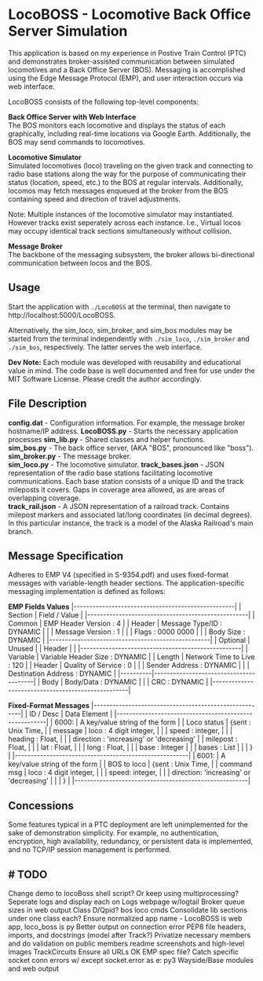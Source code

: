 # LocoBOSS - Locomotive Back Office Server Simulation

This application is based on my experience in Postive Train Control (PTC) and demonstrates broker-assisted communication between simulated locomotives and a Back Office Server (BOS). Messaging is accomplished using the Edge Message Protocol (EMP), and user interaction occurs via web interface.

LocoBOSS consists of the following top-level components:

**Back Office Server with Web Interface**  
The BOS monitors each locomotive and displays the status of each graphically, including real-time locations via Google Earth. Additionally, the BOS may send commands to locomotives.

**Locomotive Simulator**  
Simulated locomotives (loco) traveling on the given track and connecting to radio base stations along the way for the purpose of communicating their status (location, speed, etc.) to the BOS at regular intervals. Additionally, locomos may fetch messages enqueued at the broker from the BOS containing speed and direction of travel adjustments.  
  
Note: Multiple instances of the locomotive simulator may instantiated. However tracks exist seperately across each instance. I.e., Virtual locos may occupy identical track sections simultaneously without collision.

**Message Broker**  
The backbone of the messaging subsystem, the broker allows bi-directional communication between locos and the BOS.

## Usage

Start the application with `./LocoBOSS` at the terminal, then navigate to http://localhost:5000/LocoBOSS.
  
Alternatively, the sim_loco, sim_broker, and sim_bos modules may be started from the terminal independently with `./sim_loco`, `./sim_broker` and `./sim_bos`, respectively. The latter serves the web interface.

**Dev Note:** Each module was developed with reusability and educational value in mind. The code base is well documented and free for use under the MIT Software License. Please credit the author accordingly.

## File Description

**config.dat** - Configuration information. For example, the message broker hostname/IP address.
**LocoBOSS.py** - Starts the necessary application processes
**sim_lib.py** - Shared classes and helper functions.  
**sim_bos.py** - The back office server, (AKA "BOS", pronounced like "boss").  
**sim_broker.py** - The message broker.  
**sim_loco.py** - The locomotive simulator.
**track_bases.json** - JSON representation of the radio base stations facilitating locomotive communications. Each base station consists of a unique ID and the track mileposts it covers. Gaps in coverage area allowed, as are areas of overlapping coverage.  
**track_rail.json** - A JSON representation of a railroad track. Contains milepost markers and associated lat/long coordinates (in decimal degrees). In this particular instance, the track is a model of the Alaska Railroad's main branch.

## Message Specification

Adheres to EMP V4 (specified in S-9354.pdf) and uses fixed-format messages with variable-length header sections. The application-specific messaging implementation is defined as follows:

**EMP Fields Values**
|---------------------------------------------------|
| Section  | Field / Value                          |
|---------------------------------------------------|
| Common   | EMP Header Version    : 4              |
| Header   | Message Type/ID       : DYNAMIC        |
|          | Message Version       : 1              |
|          | Flags                 : 0000 0000      |
|          | Body Size             : DYNAMIC        |
|---------------------------------------------------|
| Optional | Unused                                 |
| Header   |                                        |
|---------------------------------------------------|
| Variable | Variable Header Size  : DYNAMIC        |
| Length   | Network Time to Live  : 120            |
| Header   | Quality of Service    : 0              |
|          | Sender Address        : DYNAMIC        |
|          | Destination Address   : DYNAMIC        |
|----------|----------------------------------------|
| Body     | Body/Data             : DYNAMIC        |
|          | CRC                   : DYNAMIC        |
|---------------------------------------------------|

**Fixed-Format Messages**
|-------------------------------------------------------|
| ID / Desc     | Data Element                          |
|-------------------------------------------------------|
| 6000:         | A key/value string of the form     |
| Loco status   |    {sent          : Unix Time,         |
| message       |     loco          : 4 digit integer,   |
|               |     speed        : integer,   |
|               |     heading        : Float,   |
|               |     direction    : 'increasing' or 'decreasing'
|               |     milepost    : Float,   |
|               |     lat     : Float,           |
|               |     long    : Float,           |
|               |     base : Integer            |
|               |     bases : List           |
|               |    }                                  |
|-------------------------------------------------------|
| 6001:         | A key/value string of the form     |
| BOS to loco   |    {sent    : Unix Time,         |
| command msg   |     loco : 4 digit integer,   |
|               |     speed:      integer,      |
|               |     direction:    'increasing' or 'decreasing'   |
|               |    }                                  |
|-------------------------------------------------------|

## Concessions

Some features typical in a PTC deployment are left unimplemented for the sake of demonstration simplicity. For example, no authentication, encryption, high availability, redundancy, or persistent data is implemented, and no TCP/IP session management is performed.

## # TODO

Change demo to locoBoss shell script? Or keep using multiprocessing?
Seperate logs and display each on Logs webpage w/logtail
Broker queue sizes in web output
Class D/Qpid?
bos loco cmds
Consolidate lib sections under one class each?
Ensure normalized app name - LocoBOSS is web app, loco_boss is py
Better output on connection error
PEP8 file headers, imports, and docstrings (model after Track?)
Privatize necessary members and do validation on public members
readme screenshots and high-level images
TrackCircuits
Ensure all URLs OK
EMP spec file?
Catch specific socket conn errors w/ except socket.error as e:
py3
Wayside/Base modules and web output
